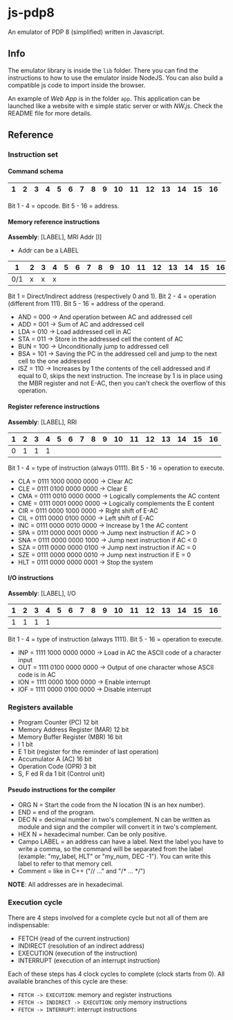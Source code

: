 # js-pdp8
An emulator of PDP 8 (simplified) written in Javascript.

## Info

The emulator library is inside the `lib` folder. There you can find the instructions to how to use the emulator inside NodeJS. You can also build a compatible js code to import inside the browser.

An example of *Web App* is in the folder `app`. This application can be launched like a website with e simple static server or with *NW.js*. Check the README file for more details.

## Reference

### Instruction set

#### Command schema

|1|2|3|4|5|6|7|8|9|10|11|12|13|14|15|16|
| --- | --- | --- | --- | --- | --- | --- | --- | --- | --- | --- | --- | --- | --- | --- | --- |

Bit 1 - 4 = opcode.
Bit 5 - 16 = address.


#### Memory reference instructions

**Assembly**: [LABEL], MRI Addr [I]

* Addr can be a LABEL

|1|2|3|4|5|6|7|8|9|10|11|12|13|14|15|16|
| --- | --- | --- | --- | --- | --- | --- | --- | --- | --- | --- | --- | --- | --- | --- | --- |
|0/1|x |x |x |  | | | | | | | | | | | |

Bit 1 = Direct/Indirect address (respectively 0 and 1).
Bit 2 - 4 = operation (different from 111).
Bit 5 - 16 = address of the operand.

  * AND = 000 -> And operation between AC and addressed cell
  * ADD = 001 -> Sum of AC and addressed cell
  * LDA = 010 -> Load addressed cell in AC
  * STA = 011 -> Store in the addressed cell the content of AC
  * BUN = 100 -> Unconditionally jump to addressed cell
  * BSA = 101 -> Saving the PC in the addressed cell and jump to the next cell to the one addressed
  * ISZ = 110 -> Increases by 1 the contents of the cell addressed and if equal to 0, skips the next instruction. The increase by 1 is in place using the MBR register and not E-AC, then you can't check the overflow of this operation.

#### Register reference instructions

**Assembly**: [LABEL], RRI

|1|2|3|4|5|6|7|8|9|10|11|12|13|14|15|16|
| --- | --- | --- | --- | --- | --- | --- | --- | --- | --- | --- | --- | --- | --- | --- | --- |
|0 |1 |1 |1 |  | | | | | | | | | | | |

Bit 1 - 4 = type of instruction (always 0111).
Bit 5 - 16 = operation to execute.

  * CLA = 0111 1000 0000 0000 -> Clear AC
  * CLE = 0111 0100 0000 0000 -> Clear E
  * CMA = 0111 0010 0000 0000 -> Logically complements the AC content
  * CME = 0111 0001 0000 0000 -> Logically complements the E content
  * CIR = 0111 0000 1000 0000 -> Right shift of E-AC
  * CIL = 0111 0000 0100 0000 -> Left shift of E-AC
  * INC = 0111 0000 0010 0000 -> Increase by 1 the AC content
  * SPA = 0111 0000 0001 0000 -> Jump next instruction if AC > 0
  * SNA = 0111 0000 0000 1000 -> Jump next instruction if AC < 0
  * SZA = 0111 0000 0000 0100 -> Jump next instruction if AC = 0
  * SZE = 0111 0000 0000 0010 -> Jump next instruction if E = 0
  * HLT = 0111 0000 0000 0001 -> Stop the system

#### I/O instructions

**Assembly**: [LABEL], I/O

|1|2|3|4|5|6|7|8|9|10|11|12|13|14|15|16|
| --- | --- | --- | --- | --- | --- | --- | --- | --- | --- | --- | --- | --- | --- | --- | --- |
|1 |1 |1 |1 |  | | | | | | | | | | | |

Bit 1 - 4 = type of instruction (always 1111).
Bit 5 - 16 = operation to execute.

  * INP = 1111 1000 0000 0000 -> Load in AC the ASCII code of a character input
  * OUT = 1111 0100 0000 0000 -> Output of one character whose ASCII code is in AC
  * ION = 1111 0000 1000 0000 -> Enable interrupt
  * IOF = 1111 0000 0100 0000 -> Disable interrupt


### Registers available

  * Program Counter (PC) 12 bit
  * Memory Address Register (MAR) 12 bit
  * Memory Buffer Register (MBR) 16 bit
  * I 1 bit
  * E 1 bit (register for the reminder of last operation)
  * Accumulator A (AC) 16 bit
  * Operation Code (OPR) 3 bit
  * S, F ed R da 1 bit (Control unit)

#### Pseudo instructions for the compiler

  * ORG N = Start the code from the N location (N is an hex number).
  * END = end of the program.
  * DEC N = decimal number in two's complement. N can be written as module and sign and the compiler will convert it in two's complement.
  * HEX N = hexadecimal number. Can be only positive.
  * Campo LABEL = an address can have a label. Next the label you have to write a comma, so the command will be separated from the label (example: "my_label, HLT" or "my_num, DEC -1"). You can write this label to refer to that memory cell.
  * Comment = like in C++ ("// ..." and "/* ... */")

**NOTE**: All addresses are in hexadecimal.

### Execution cycle

There are 4 steps involved for a complete cycle but not all of them are indispensable:

  * FETCH (read of the current instruction)
  * INDIRECT (resolution of an indirect address)
  * EXECUTION (execution of the instruction)
  * INTERRUPT (execution of an interrupt instruction)

Each of these steps has 4 clock cycles to complete (clock starts from 0). All available branches
of this cycle are these:

  * `FETCH -> EXECUTION`: memory and register instructions
  * `FETCH -> INDIRECT -> EXECUTION`: only memory instructions
  * `FETCH -> INTERRUPT`: interrupt instructions
